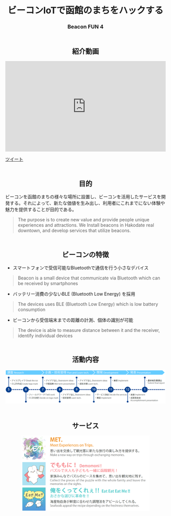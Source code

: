<style>
    #forkme_banner {
        display: none;
    }

    header.inner {
        max-width: 960px;
        text-align: center;
    }

    #project_tagline {
        font-size: 32px;
        text-align: center;
    }

    .inner {
        max-width: 720px;
    }

    .yt-wrapper {
        position: relative;
        width: 100%;
    }
    .yt-wrapper:before {
        content: "";
        display: block;
        padding-top: 56.25%;
    }
    .yt-wrapper iframe {
        position: absolute;
        top: 0;
        left: 0;
        width: 100%;
        height: 100%;
    }

    div, img {
        box-sizing: border-box;
        max-width: 100%;
    }

    h2 {
        padding-top: 1em;
    }

    h1, h2, h3 {
        text-align: center;
    }
</style>

<script>
window.addEventListener('DOMContentLoaded', function(){
    var title = 'ビーコンIoTで函館のまちをハックする';
    var subTitle = 'Beacon FUN 4';
    document.title = subTitle;
    document.getElementById('forkme_banner').remove();
    document.getElementById('project_title').innerHTML = title;
    document.getElementById('project_tagline').innerHTML = subTitle;
    document.getElementById('no_js_h1').style.display = 'none';
    document.getElementById('no_js_h3').style.display = 'none';
});
</script>

<link rel="shortcut icon" type="image/x-icon" href="/Final-Movie/favicon.ico">

<h1 id="no_js_h1">ビーコンIoTで函館のまちをハックする</h1>
<h3 id="no_js_h3">Beacon FUN 4</h3>

## 紹介動画

<div class="yt-wrapper">
    <iframe src="https://www.youtube.com/embed/s91rVjF6vxQ" frameborder="0" allow="accelerometer; autoplay; clipboard-write; encrypted-media; gyroscope; picture-in-picture" allowfullscreen></iframe>
</div>

<a href="https://twitter.com/share" class="twitter-share-button" data-hashtags="BF4最終発表,未来大プロジェクト学習" data-count="none" data-lang="ja" data-url="https://beaconfun4.github.io/Final-Movie/" data-text=" ">ツイート</a>
<script type="text/javascript" src="https://platform.twitter.com/widgets.js"></script>


## 目的

ビーコンを函館のまちの様々な場所に設置し、ビーコンを活用したサービスを開発する。それによって、新たな価値を生み出し、利用者にこれまでにない体験や魅力を提供することが目的である。
> The purpose is to create new value and provide people unique experiences and attractions. We Install beacons in Hakodate real downtown, and develop services that utilize beacons. 

## ビーコンの特徴

- スマートフォンで受信可能なBluetoothで通信を行う小さなデバイス
> Beacon is a small device that communicate via Bluetooth which can be received by smartphones

- バッテリー消費の少ないBLE (Bluetooth Low Energy) を採用
> The devices uses BLE (Bluetooth Low Energy) which is low battery consumption

- ビーコンから受信端末までの距離の計測、個体の識別が可能
> The device is able to measure distance between it and the receiver, identify individual devices

## 活動内容
<div align="center">
  <a href="https://beaconfun4.github.io/Final-Movie/image/activities.png" target="_blank">
    <img src="image/activities.png" alt="Activities" widht="100%" />
  </a>
</div>

## サービス

<div align="center">
  <a href="https://beaconfun4.github.io/Final-Movie/image/service.png" target="_blank">
    <img src="image/service.png" alt="Services" style="width: 80%;"/>
  </a>
</div>
